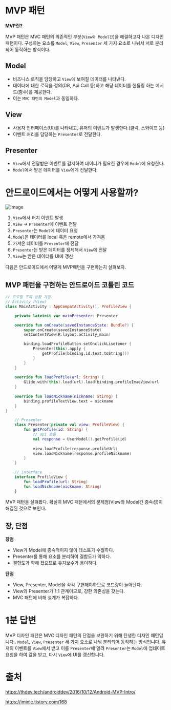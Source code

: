 
# MVP 패턴

**MVP란?**

MVP 패턴은 MVC 패턴의 의존적인 부분(`View와 Model간`)을 해결하고자 나온 디자인 패턴이다. 구성하는 요소를 `Model`, `View`, `Presenter` 세 가지 요소로 나눠서
서로 분리되어 동작하는 방식이다. 

## Model
- 비즈니스 로직을 담당하고 `View`에 보여질 데이터를 나타낸다.
- 데이터에 대한 로직을 정의(DB, Api Call 등)하고 해당 데이터를 핸들링 하는 메서드(함수)를 제공한다.
- 이는 `MVC 패턴의 Model`과 동일하다.

## View
- 사용자 인터페이스(UI)를 나타내고, 유저의 이벤트가 발생한다.(클릭, 스와이프 등)
- 이벤트 처리를 담당하는 `Presenter`로 전달한다.

## Presenter
- `View`에서 전달받은 이벤트를 감지하여 데이터가 필요한 경우에 `Model`에 요청한다.
- `Model`에서 받은 데이터를 `View`에게 전달한다.

# 안드로이드에서는 어떻게 사용할까?

![image](https://user-images.githubusercontent.com/70135188/236233356-8529f83a-08cc-44ef-9597-7f458389dbc2.png)

1. `View`에서 터치 이벤트 발생
2. `View` -> `Presenter`에 이벤트 전달
3. `Presenter`는 `Model`에 데이터 요청
4. `Model`은 데이터를 local 혹은 remote에서 가져옴
5. 가져온 데이터를 `Presenter`에 전달
6. `Presenter`는 받은 데이터를 정제해서 `View`에 전달
7. `View`는 받은 데이터를 UI에 갱신


다음은 안드로이드에서 어떻게 MVP패턴을 구현하는지 살펴보자.
## MVP 패턴을 구현하는 안드로이드 코틀린 코드
```kotlin
// 프로필 조회 상황 가정.
// Activity (View)
class MainActivity : AppCompatActivity(), ProfileView {

    private lateinit var mainPresenter: Presenter

    override fun onCreate(savedInstanceState: Bundle?) {
        super.onCreate(savedInstanceState)
        setContentView(R.layout.activity_main)

        binding.loadProfileButton.setOnclickLisetener {
            Presenter(this).apply {
                getProfile(binding.id.text.toString())
            }
        }
    }
    
    override fun loadProfile(url: String) {
        Glide.with(this).load(url).load(binding.profileImaeView)url
    }
    
    override fun loadNickname(nickname: Stirng) {
        binding.profileTextView.text = nickname
    }
}
```

```kotlin
    // Presenter
    class Presenter(private val view: ProfileView) {
        fun getProfile(id: String) {
            // api 호출
            val response = UserModel().getProfile(id)
            
            view.loadProfile(response.profileUrl)
            view.loadNickname(response.profileNickname)
        }
    }
```


```kotlin
    // interface
    interface ProfileView {
        fun loadProfile(url: String)
        fun loadNickname(nickname: String)
    }
```


MVP 패턴을 살펴봤다. 확실히 MVC 패턴에서의 문제점(View와 Model간 종속성)이 해결된 것으로 보인다.

## 장, 단점

**장점**
- View가 Model에 종속적이지 않아 테스트가 수월하다.
- Presenter를 통해 요소를 분리하여 결합도가 약하다.
- 결합도가 약해 졌으므로 유지보수가 용이하다.


**단점**
- View, Presenter, Model을 각각 구현해야하므로 코드량이 늘어난다.
- View와 Presenter가 1:1 관계이므로, 강한 의존성을 갖는다.
- MVC 패턴에 비해 설계가 복잡하다.





# 1분 답변
MVP 디자인 패턴은 MVC 디자인 패턴의 단점을 보완하기 위해 탄생한 디자인 패턴입니다.. `Model`, `View`, `Presenter` 세 가지 요소로 나눠 분리되어 동작하는 방식입니다. 유저의 이벤트를 `View`에서 받고
이를 `Presenter`에 알려 `Presenter`는 `Model`에 업데이트 요청을 하여 값을 받고, 다시 `View`에 UI를 갱신합니다.




# 출처
https://thdev.tech/androiddev/2016/10/12/Android-MVP-Intro/

https://jminie.tistory.com/168





